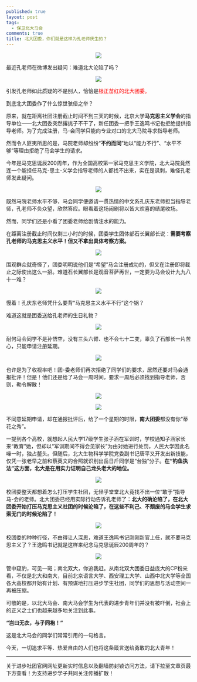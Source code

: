 ```yaml
---
published: true
layout: post
tags:
  - 保卫北大马会
comments: true
title: 北大团委，你们就是这样为孔老师庆生的？  
---
```


<p align="center"> <img src="https://ae01.alicdn.com/kf/HTB1HNSUXcrrK1RjSspaq6AREXXak.jpg"> </p>

最近孔老师在微博发出疑问：难道北大沦陷了吗？
 
<p align="center"> <img src="https://ae01.alicdn.com/kf/HTB1NheUXcnrK1RjSspkq6yuvXXaa.jpg"> </p>

引发孔老师如此质疑的不是别人，恰恰是<font color=#FF0000>根正苗红的北大团委。</font>

到底北大团委作了什么惊世骇俗之举？

原来，就在距离社团注册截止时间不到三天的时候，北京大学**马克思主义学会**的指导单位——北大团委突然撂挑子不干了，新任团委一把手王逸鸣书记也拒绝提供指导老师。为了完成注册，马-会同学只能向专业对口的北大马院寻求指导老师。

然而令人匪夷所思的是，马院老师却纷纷“**不约而同**”地以“能力不行”、“水平不够”等理由拒绝了马会学生的请求。

今年是马克思诞辰200周年，作为全国高校第一家马克思主义学院，北大马院竟然连一个能担任马克-思主-义学会指导老师的人都找不出来，实在是讽刺，难怪孔老师发此疑问。
 
<p align="center"> <img src="https://ae01.alicdn.com/kf/HTB1JySUXXzsK1Rjy1Xbq6xOaFXaF.jpg"> </p>

既然马院老师水平不够，马会同学便邀请一贯热情的中文系孔庆东老师担当指导老师，孔老师不负众望，欣然答应。眼看着这场闹剧将以皆大欢喜的结尾收场。

然而，同学们还是小看了团委老师给剧情注水的能力。

在距离注册截止时间仅剩三小时的时候，团委学生团体部石长翼部长说：**需要考察孔老师的马克思主义水平！但又不拿出具体考察方案。**
 
<p align="center"> <img src="https://ww1.sinaimg.cn/large/005YhI8igy1fvjk0c7r4hj306p0633yo.catbox.moe/1zmt9d.jpg"> </p>


围观群众就奇怪了，团委明明说他们是“希望”马会注册成功的，但又在注册即将截止之际使出这么一招。难道石长翼部长是观音菩萨再世，一定要为马会设计九九八十一难？
 
<p align="center"> <img src="https://ae01.alicdn.com/kf/HTB1_V1VXffsK1RjSszbq6AqBXXaW.jpg"> </p>
 
慢着！孔庆东老师凭什么要背“马克思主义水平不行”这个锅？

难道这就是团委送给孔老师的生日礼物？
 
<p align="center"> <img src="https://ae01.alicdn.com/kf/HTB1kXGVXojrK1RkHFNRq6ySvpXaI.jpg"> </p>

耐何马会同学不是孙悟空，没有三头六臂、也不会七十二变，辜负了石部长一片苦心，只能申请注册延期。
 
<p align="center"> <img src="https://ae01.alicdn.com/kf/HTB1ik5DcNjaK1RjSZKzq6xVwXXaD.jpg"> </p>

也许是为了收视率吧！团-委老师们再次拒绝了同学们的要求，居然还要对马会通报批评！但是！他们还是给了马会一周时间，要求一周后必须找到指导老师，否则，勒令解散！
 
<p align="center"><img src="https://ww1.sinaimg.cn/large/005YhI8igy1fvjk8gtsfqj30dr0m8tar">  </p>

<p align="center"> <img src="https://ae01.alicdn.com/kf/HTB1hkGUXiDxK1Rjy1zcq6yGeXXax.jpg"> </p>

不同意延期申请，却在通报批评后，给了一个星期的时限，**南大团委**都没有你“蒂花之秀”。

一提到各个高校，就想起人民大学17级学生张子涵在军训时，学校通知子涵家长来“教育”她，但却以“军训期间不得会见家长”为由对她进行处罚，人民大学因此名噪一时，独占鳌头。但随后，北大生物科学学院党委副书记唐平又开发出新技能，仅凭一张老早之前和蔡英文的合照就识别出岳日斤同学是“台独”分子。**在“钓鱼执法”这方面，北大是在用实力证明自己龙头老大的地位。**

<p align="center"> <img src="https://files.catbox.moe/unmiv1.jpg"> </p>

校团委整天都想着怎么打压学生社团，无怪乎堂堂北大竟找不出一位“敢于”指导马-会的老师。北大团委已经用实际行动告诉孔老师了：**北大的确沦陷了，在北大团委开始打压马克思主义社团的时候沦陷了，在这些不利己、不颓废的马会学生求索无门的时候沦陷了！**

<p align="center"> <img src="https://ww1.sinaimg.cn/large/005YhI8igy1fvjkblhg86j30ci04waad"> </p>

校团委的种种行径，不由得让人深思，难道王逸鸣书记刚刚新官上任，就不要马克思主义了？王逸鸣书记就是这样来纪念马克思诞辰200周年的？

<p align="center"> <img src="https://ae01.alicdn.com/kf/HTB1dpaVXjDuK1RjSszdq6xGLpXac.jpg"> </p>

管中窥豹，可见一斑；南北双大，你追我赶。从南北双大团委日益庞大的CP粉来看，不仅是北大和南大，目前北京语言大学、西安理工大学、山西中北大学等全国各大高校都开始有计划、有预谋地打压进步学生社团，同学们的思想与活动空间一再被压缩。

可敬的是，以北大马会、南大马会学生为代表的进步青年们并没有被吓倒，社会上的正义之士们也越来越多地关注到此事。

**“岂曰无衣，与子同袍！”**

这是北大马会的同学们常常引用的一句格言。

今天，一切追求平等、热爱自由的人们也将这条箴言送给勇敢的北大青年！


---
关于进步社团官网网址更新实时信息以及翻墙防封锁访问方法，请下拉至文章页最下方查看！为支持进步学子共同关注传播扩散！
